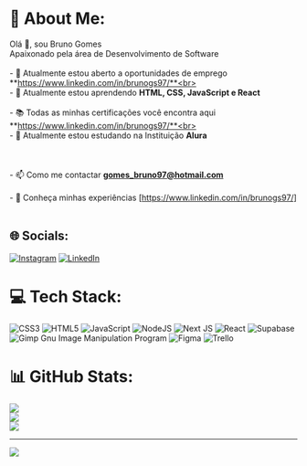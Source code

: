 # 💫 About Me:
Olá 👋, sou Bruno Gomes<br>Apaixonado pela área de Desenvolvimento de Software<br><br>- 🔭 Atualmente estou aberto a oportunidades de emprego **https://www.linkedin.com/in/brunogs97/**<br><br>- 🌱 Atualmente estou aprendendo **HTML, CSS, JavaScript e React**<br><br>- 📚 Todas as minhas certificações você encontra aqui **https://www.linkedin.com/in/brunogs97/**<br><br>- 🏫 Atualmente estou estudando na Instituição **Alura**<br><br><br><br>- 📫 Como me contactar **gomes_bruno97@hotmail.com**<br><br>- 📄 Conheça minhas experiências [https://www.linkedin.com/in/brunogs97/]<br><br>


## 🌐 Socials:
[![Instagram](https://img.shields.io/badge/Instagram-%23E4405F.svg?logo=Instagram&logoColor=white)](https://instagram.com/@_brunogs) [![LinkedIn](https://img.shields.io/badge/LinkedIn-%230077B5.svg?logo=linkedin&logoColor=white)](https://linkedin.com/in/https://www.linkedin.com/in/brunogs97/) 

# 💻 Tech Stack:
![CSS3](https://img.shields.io/badge/css3-%231572B6.svg?style=for-the-badge&logo=css3&logoColor=white) ![HTML5](https://img.shields.io/badge/html5-%23E34F26.svg?style=for-the-badge&logo=html5&logoColor=white) ![JavaScript](https://img.shields.io/badge/javascript-%23323330.svg?style=for-the-badge&logo=javascript&logoColor=%23F7DF1E) ![NodeJS](https://img.shields.io/badge/node.js-6DA55F?style=for-the-badge&logo=node.js&logoColor=white) ![Next JS](https://img.shields.io/badge/Next-black?style=for-the-badge&logo=next.js&logoColor=white) ![React](https://img.shields.io/badge/react-%2320232a.svg?style=for-the-badge&logo=react&logoColor=%2361DAFB) 	![Supabase](https://img.shields.io/badge/Supabase-3ECF8E?style=for-the-badge&logo=supabase&logoColor=white) ![Gimp Gnu Image Manipulation Program](https://img.shields.io/badge/Gimp-657D8B?style=for-the-badge&logo=gimp&logoColor=FFFFFF) 	![Figma](https://img.shields.io/badge/figma-%23F24E1E.svg?style=for-the-badge&logo=figma&logoColor=white) ![Trello](https://img.shields.io/badge/Trello-%23026AA7.svg?style=for-the-badge&logo=Trello&logoColor=white)
# 📊 GitHub Stats:
![](https://github-readme-stats.vercel.app/api?username=brunogs97&theme=dark&hide_border=false&include_all_commits=false&count_private=false)<br/>
![](https://github-readme-streak-stats.herokuapp.com/?user=brunogs97&theme=dark&hide_border=false)<br/>
![](https://github-readme-stats.vercel.app/api/top-langs/?username=brunogs97&theme=dark&hide_border=false&include_all_commits=false&count_private=false&layout=compact)

---
[![](https://visitcount.itsvg.in/api?id=brunogs97&icon=0&color=0)](https://visitcount.itsvg.in)

<!-- Proudly created with GPRM ( https://gprm.itsvg.in ) -->
